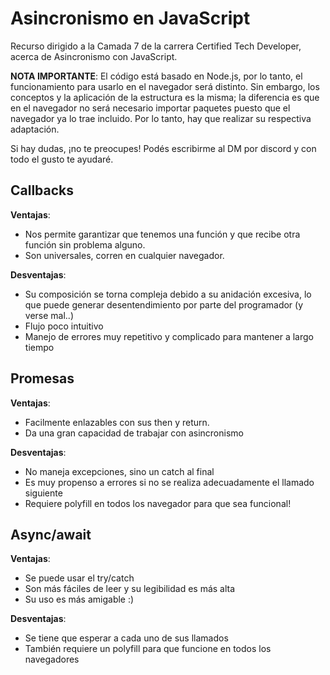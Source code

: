 # Asincronismo en JavaScript

Recurso dirigido a la Camada 7 de la carrera Certified Tech Developer, acerca de Asincronismo con JavaScript.

**NOTA IMPORTANTE**: El código está basado en Node.js, por lo tanto, el funcionamiento para usarlo en el navegador será distinto. Sin embargo, los conceptos y la aplicación de la estructura es la misma; la diferencia es que en el navegador no será necesario importar paquetes puesto que el navegador ya lo trae incluido. Por lo tanto, hay que realizar su respectiva adaptación.

Si hay dudas, ¡no te preocupes! Podés escribirme al DM por discord y con todo el gusto te ayudaré.

## Callbacks

**Ventajas**:

- Nos permite garantizar que tenemos una función y que recibe otra función sin problema alguno.
- Son universales, corren en cualquier navegador.

**Desventajas**:

- Su composición se torna compleja debido a su anidación excesiva, lo que puede generar desentendimiento por parte del programador (y verse mal..)
- Flujo poco intuitivo
- Manejo de errores muy repetitivo y complicado para mantener a largo tiempo

## Promesas

**Ventajas**:

- Facilmente enlazables con sus then y return.
- Da una gran capacidad de trabajar con asincronismo

**Desventajas**:

- No maneja excepciones, sino un catch al final
- Es muy propenso a errores si no se realiza adecuadamente el llamado siguiente
- Requiere polyfill en todos los navegador para que sea funcional!

## Async/await

**Ventajas**:

- Se puede usar el try/catch
- Son más fáciles de leer y su legibilidad es más alta
- Su uso es más amigable :)

**Desventajas**:

- Se tiene que esperar a cada uno de sus llamados
- También requiere un polyfill para que funcione en todos los navegadores